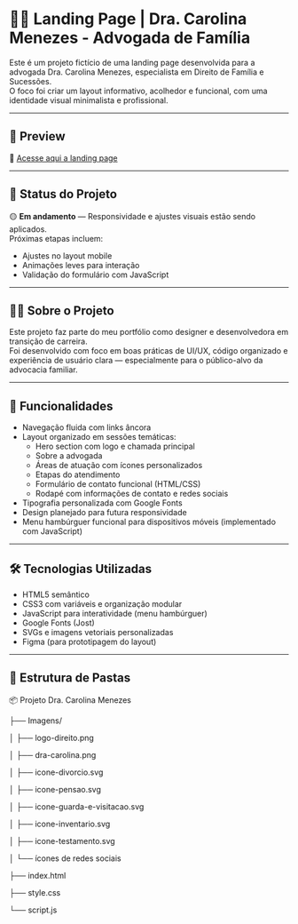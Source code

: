 # 👩‍⚖️ Landing Page | Dra. Carolina Menezes - Advogada de Família

Este é um projeto fictício de uma landing page desenvolvida para a advogada Dra. Carolina Menezes, especialista em Direito de Família e Sucessões.  
O foco foi criar um layout informativo, acolhedor e funcional, com uma identidade visual minimalista e profissional.

---

## 📸 Preview

🔗 [Acesse aqui a landing page](https://brucsa.github.io/carolina-advogada/)

---

## 📌 Status do Projeto

🟡 **Em andamento** — Responsividade e ajustes visuais estão sendo aplicados.  
Próximas etapas incluem:

- Ajustes no layout mobile  
- Animações leves para interação  
- Validação do formulário com JavaScript  

---

## 🙋‍♀️ Sobre o Projeto

Este projeto faz parte do meu portfólio como designer e desenvolvedora em transição de carreira.  
Foi desenvolvido com foco em boas práticas de UI/UX, código organizado e experiência de usuário clara — especialmente para o público-alvo da advocacia familiar.

---

## 🧩 Funcionalidades

- Navegação fluida com links âncora  
- Layout organizado em sessões temáticas:
  - Hero section com logo e chamada principal  
  - Sobre a advogada  
  - Áreas de atuação com ícones personalizados  
  - Etapas do atendimento  
  - Formulário de contato funcional (HTML/CSS)  
  - Rodapé com informações de contato e redes sociais  
- Tipografia personalizada com Google Fonts  
- Design planejado para futura responsividade
- Menu hambúrguer funcional para dispositivos móveis (implementado com JavaScript)

---

## 🛠️ Tecnologias Utilizadas

- HTML5 semântico  
- CSS3 com variáveis e organização modular
- JavaScript para interatividade (menu hambúrguer)
- Google Fonts (Jost)  
- SVGs e imagens vetoriais personalizadas  
- Figma (para prototipagem do layout)  

---

## 📁 Estrutura de Pastas

📦 Projeto Dra. Carolina Menezes

├── Imagens/

│ ├── logo-direito.png

│ ├── dra-carolina.png

│ ├── icone-divorcio.svg

│ ├── icone-pensao.svg

│ ├── icone-guarda-e-visitacao.svg

│ ├── icone-inventario.svg

│ ├── icone-testamento.svg

│ └── ícones de redes sociais

├── index.html

├── style.css

└── script.js
